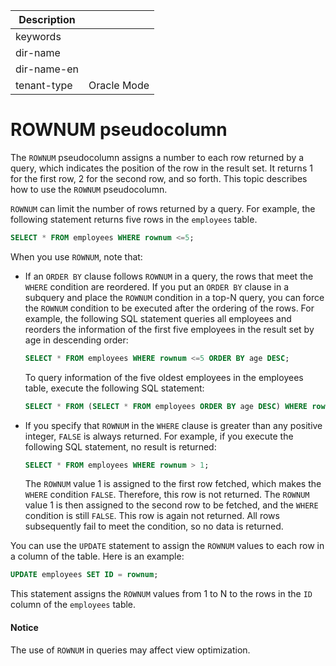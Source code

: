 | Description   |                 |
|---------------|-----------------|
| keywords      |                 |
| dir-name      |                 |
| dir-name-en   |                 |
| tenant-type   | Oracle Mode     |

# ROWNUM pseudocolumn

The `ROWNUM` pseudocolumn assigns a number to each row returned by a query, which indicates the position of the row in the result set. It returns 1 for the first row, 2 for the second row, and so forth. This topic describes how to use the `ROWNUM` pseudocolumn.

`ROWNUM` can limit the number of rows returned by a query. For example, the following statement returns five rows in the `employees` table.

```sql
SELECT * FROM employees WHERE rownum <=5;
```

When you use `ROWNUM`, note that:

* If an `ORDER BY` clause follows `ROWNUM` in a query, the rows that meet the `WHERE` condition are reordered. If you put an `ORDER BY` clause in a subquery and place the `ROWNUM` condition in a top-N query, you can force the `ROWNUM` condition to be executed after the ordering of the rows. For example, the following SQL statement queries all employees and reorders the information of the first five employees in the result set by age in descending order:

   ```sql
   SELECT * FROM employees WHERE rownum <=5 ORDER BY age DESC;
   ```

   To query information of the five oldest employees in the employees table, execute the following SQL statement:

   ```sql
   SELECT * FROM (SELECT * FROM employees ORDER BY age DESC) WHERE rownum <= 5;
   ```

* If you specify that `ROWNUM` in the `WHERE` clause is greater than any positive integer, `FALSE` is always returned. For example, if you execute the following SQL statement, no result is returned:

   ```sql
   SELECT * FROM employees WHERE rownum > 1;
   ```

   The `ROWNUM` value 1 is assigned to the first row fetched, which makes the `WHERE` condition `FALSE`. Therefore, this row is not returned. The `ROWNUM` value 1 is then assigned to the second row to be fetched, and the `WHERE` condition is still `FALSE`. This row is again not returned. All rows subsequently fail to meet the condition, so no data is returned.

You can use the `UPDATE` statement to assign the `ROWNUM` values to each row in a column of the table. Here is an example:

```sql
UPDATE employees SET ID = rownum;
```

This statement assigns the `ROWNUM` values from 1 to N to the rows in the `ID` column of the `employees` table.

  <main id="notice" type='notice'>
    <h4>Notice</h4>
    <p>The use of <code>ROWNUM</code> in queries may affect view optimization. </p>
  </main>
